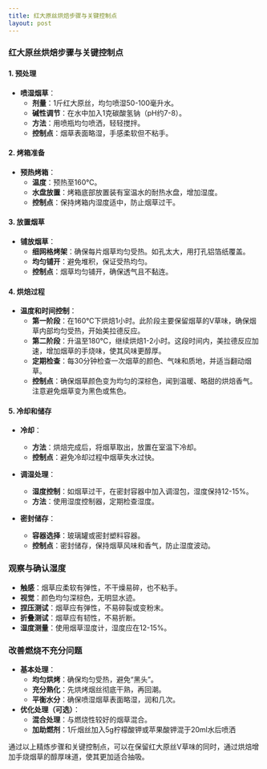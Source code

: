 ```yaml
---
title: 红大原丝烘焙步骤与关键控制点
layout: post
---
```

### 红大原丝烘焙步骤与关键控制点

#### 1. 预处理
- **喷湿烟草**：
  - **剂量**：1斤红大原丝，均匀喷湿50-100毫升水。
  - **碱性调节**：在水中加入1克碳酸氢钠（pH约7-8）。
  - **方法**：用喷瓶均匀喷洒，轻轻搅拌。
  - **控制点**：烟草表面略湿，手感柔软但不粘手。

#### 2. 烤箱准备
- **预热烤箱**：
  - **温度**：预热至160℃。
  - **水盘放置**：烤箱底部放置装有室温水的耐热水盘，增加湿度。
  - **控制点**：保持烤箱内湿度适中，防止烟草过干。

#### 3. 放置烟草
- **铺放烟草**：
  - **细网格烤架**：确保每片烟草均匀受热。如孔太大，用打孔铝箔纸覆盖。
  - **均匀铺开**：避免堆积，保证受热均匀。
  - **控制点**：烟草均匀铺开，确保透气且不黏连。

#### 4. 烘焙过程
- **温度和时间控制**：
  - **第一阶段**：在160℃下烘焙1小时。此阶段主要保留烟草的V草味，确保烟草内部均匀受热，开始美拉德反应。
  - **第二阶段**：升温至180℃，继续烘焙1-2小时。这段时间内，美拉德反应加速，增加烟草的手烧味，使其风味更醇厚。
  - **定期检查**：每30分钟检查一次烟草的颜色、气味和质地，并适当翻动烟草。
  - **控制点**：确保烟草颜色变为均匀的深棕色，闻到温暖、略甜的烘焙香气。注意避免烟草变为黑色或焦色。

#### 5. 冷却和储存
- **冷却**：
  - **方法**：烘焙完成后，将烟草取出，放置在室温下冷却。
  - **控制点**：避免冷却过程中烟草失水过快。

- **调湿处理**：
  - **湿度控制**：如烟草过干，在密封容器中加入调湿包，湿度保持12-15%。
  - **方法**：使用湿度控制器，定期检查湿度。

- **密封储存**：
  - **容器选择**：玻璃罐或密封塑料容器。
  - **控制点**：密封储存，保持烟草风味和香气，防止湿度波动。

### 观察与确认湿度

- **触感**：烟草应柔软有弹性，不干燥易碎，也不粘手。
- **视觉**：颜色均匀深棕色，无明显水迹。
- **捏压测试**：烟草应有弹性，不易碎裂或变粉末。
- **折叠测试**：烟草应有韧性，不易折断。
- **湿度测量**：使用烟草湿度计，湿度应在12-15%。

### 改善燃烧不充分问题
- **基本处理**：
  - **均匀烘烤**：确保均匀受热，避免“黑头”。
  - **充分熟化**：先烘烤烟丝彻底干熟，再回潮。
  - **平衡水分**：确保喷湿烟草表面略湿，润和几次。
- **优化处理（可选）**：
  - **混合处理**：与燃烧性较好的烟草混合。
  - **加助燃剂**：1斤烟丝加入5g柠檬酸钾或苹果酸钾混于20ml水后喷洒

通过以上精炼步骤和关键控制点，可以在保留红大原丝V草味的同时，通过烘焙增加手烧烟草的醇厚味道，使其更加适合抽吸。
